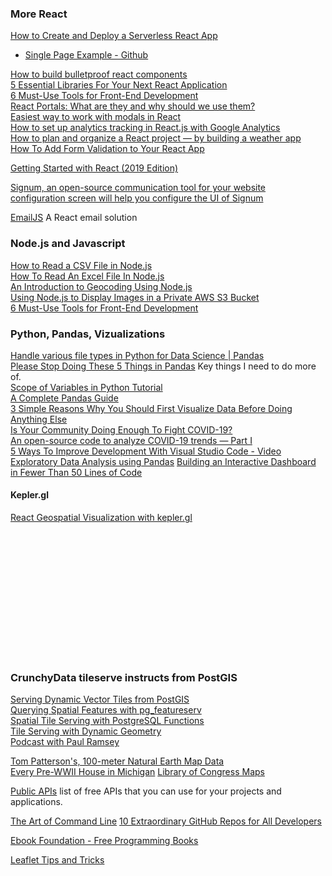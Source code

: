 
### More React  
[How to Create and Deploy a Serverless React App](https://codeburst.io/how-to-create-and-deploy-a-serverless-react-app-af40aee52420)  
- [Single Page Example - Github](https://github.com/infrastructure-components/singlepage_example)  

[How to build bulletproof react components](https://dev.to/jsco/how-to-build-bulletproof-react-components-mo7)  
[5 Essential Libraries For Your Next React Application](https://medium.com/frontend-digest/5-essential-libraries-for-your-next-react-application-84d8d73e9806)  
[6 Must-Use Tools for Front-End Development](https://medium.com/better-programming/6-must-use-tools-for-front-end-development-643f50c9161)  
[React Portals: What are they and why should we use them?](https://levelup.gitconnected.com/react-portals-what-are-they-and-why-should-we-use-them-7c082a62e8fa)  
[Easiest way to work with modals in React](https://medium.com/javascript-in-plain-english/easiest-way-to-work-with-modals-in-react-1ece66c92ad1)  
[How to set up analytics tracking in React.js with Google Analytics](https://www.nbcmiami.com/news/local/coronavirus-claims-an-unexpected-victim-florida-vegetables/2217247/)  
[How to plan and organize a React project — by building a weather app](https://medium.com/@konstantin.muenster/how-to-plan-and-organize-a-react-project-by-building-a-weather-app-95175b11bd01)  
[How To Add Form Validation to Your React App](https://medium.com/better-programming/how-to-add-form-validation-to-your-react-app-e19f076e6c10)  

[Getting Started with React (2019 Edition)](https://scotch.io/starters/react/getting-started-with-react-2019-edition)

[Signum, an open-source communication tool for your website](https://github.com/nightborn-be/signum)  
[configuration screen will help you configure the UI of Signum](https://nightborn.be/lab/signum/)  

[EmailJS](https://www.emailjs.com/docs/examples/reactjs/)  A React email solution  

### Node.js and Javascript  
[How to Read a CSV File in Node.js](https://medium.com/javascript-in-plain-english/how-to-read-a-csv-file-in-node-js-305b94e75024)  
[How To Read An Excel File In Node.js](https://medium.com/javascript-in-plain-english/how-to-read-an-excel-file-in-node-js-6e669e9a3ce1)  
[An Introduction to Geocoding Using Node.js](https://medium.com/javascript-in-plain-english/an-introduction-to-geocoding-using-node-js-fe1a5d3aa05c)  
[Using Node.js to Display Images in a Private AWS S3 Bucket](https://medium.com/javascript-in-plain-english/using-node-js-to-display-images-in-a-private-aws-s3-bucket-4c043ed5c5d0)  
[6 Must-Use Tools for Front-End Development](https://medium.com/better-programming/6-must-use-tools-for-front-end-development-643f50c9161)  

### Python, Pandas, Vizualizations
[Handle various file types in Python for Data Science | Pandas](https://medium.com/swlh/handle-various-file-types-in-python-for-data-science-pandas-fa5b8df41fbb)  
[Please Stop Doing These 5 Things in Pandas](https://towardsdatascience.com/please-stop-doing-these-5-things-in-pandas-9fbabea897aa) Key things I need to do more of.  
[Scope of Variables in Python Tutorial](https://www.datacamp.com/community/tutorials/scope-of-variables-python)  
[A Complete Pandas Guide](https://towardsdatascience.com/a-complete-pandas-guide-2dc53c77a002)  
[3 Simple Reasons Why You Should First Visualize Data Before Doing Anything Else](https://towardsdatascience.com/3-simple-reasons-why-you-should-first-visualize-data-before-doing-anything-else-63ec05d86d9)  
[Is Your Community Doing Enough To Fight COVID-19?](https://towardsdatascience.com/is-your-community-doing-enough-to-fight-covid-19-aa745b424eb1)  
[An open-source code to analyze COVID-19 trends — Part I](https://towardsdatascience.com/covid-19-trends-corona-virus-in-numbers-8725c25b636d)  
[5 Ways To Improve Development With Visual Studio Code - Video](https://www.youtube.com/watch?v=Ijz_TOyDnAk)  
[Exploratory Data Analysis using Pandas](https://towardsdatascience.com/exploratory-data-analysis-using-pandas-4f97de631456)
[Building an Interactive Dashboard in Fewer Than 50 Lines of Code](https://medium.com/nightingale/building-an-interactive-dashboard-in-less-than-50-lines-of-code-494b30a31905)  

#### Kepler.gl
[React Geospatial Visualization with kepler.gl](https://www.youtube.com/watch?v=BEZjt08Myxs&feature=youtu.be)

[]()  
[]()  
[]()  
[]()  
[]()  
[]()  
[]()  
[]()  
[]()  
[]()  

[]()  
[]()  
[]()  
### CrunchyData tileserve instructs from PostGIS  
[Serving Dynamic Vector Tiles from PostGIS](https://info.crunchydata.com/blog/dynamic-vector-tiles-from-postgis)  
[Querying Spatial Features with pg_featureserv](https://info.crunchydata.com/blog/crunchy-spatial-querying-spatial-features-with-pg_featureserv)  
[Spatial Tile Serving with PostgreSQL Functions](https://info.crunchydata.com/blog/crunchy-spatial-tile-serving-with-postgresql-functions)  
[Tile Serving with Dynamic Geometry](https://info.crunchydata.com/blog/tile-serving-with-dynamic-geometry)  
[Podcast with Paul Ramsey](https://www.podbean.com/media/share/pb-nuc6y-d7d93e?utm_campaign=w_share_ep&utm_medium=dlink&utm_source=w_share)  


[Tom Patterson's, 100-meter Natural Earth Map Data](http://shadedrelief.com/NE_100m/)  
[Every Pre-WWII House in Michigan](https://www.reddit.com/r/Map_Porn/comments/fyfxpy/every_prewwii_house_in_michigan_oc/)
[Library of Congress Maps](https://www.loc.gov/maps/)

[Public APIs](https://github.com/public-apis/public-apis) list of free APIs that you can use for your projects and applications.

[The Art of Command Line](https://github.com/jlevy/the-art-of-command-line)
[10 Extraordinary GitHub Repos for All Developers](https://medium.com/better-programming/10-extraordinary-github-repos-for-all-developers-939cdeb28ad0)

[Ebook Foundation - Free Programming Books](https://github.com/EbookFoundation/free-programming-books/blob/master/free-programming-books.md)

[Leaflet Tips and Tricks](https://leanpub.com/leaflet-tips-and-tricks/read)
